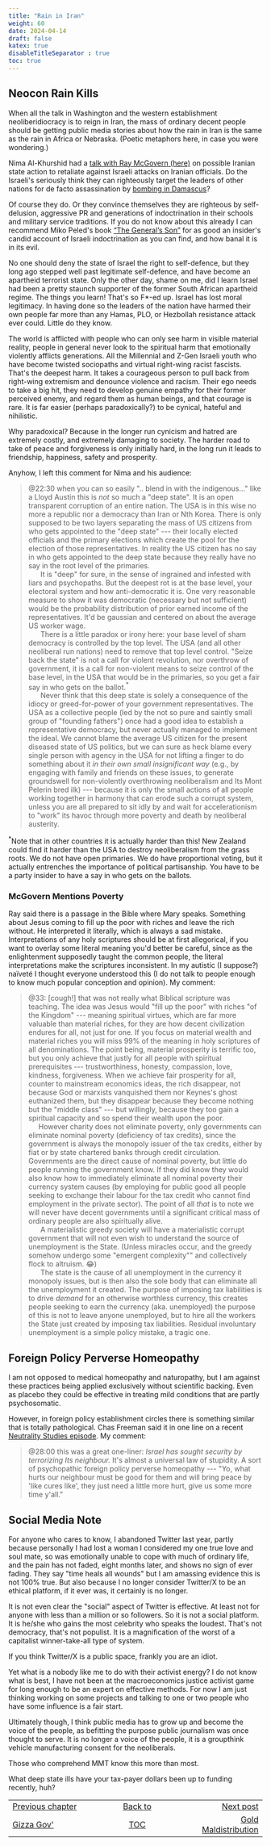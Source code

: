 ```yaml
---
title: "Rain in Iran"
weight: 60
date: 2024-04-14
draft: false
katex: true
disableTitleSeparator : true
toc: true
---
```


## Neocon Rain Kills

When all the talk in Washington and the western establishment neoliberidiocracy
is to reign in Iran, the mass of ordinary decent people should be getting 
public media stories about how the rain in Iran is the same as the rain in 
Africa or Nebraska. (Poetic metaphors here, in case you were wondering.)

Nima Al-Khurshid had a 
[talk with Ray McGovern (here)](https://www.youtube.com/watch?v=xbbOR2Ab2wY) 
on possible Iranian state 
action to retaliate against Israeli attacks on Iranian officials. Do the 
Israeli's seriously think they can righteously target the leaders of other 
nations for de facto assassination by 
[bombing in Damascus](https://www.reuters.com/world/middle-east/israel-edge-iranian-retaliation-after-embassy-strike-2024-04-12/)?

Of course they do. Or they convince themselves they are righteous by 
self-delusion, aggressive PR and generations of indoctrination in their 
schools and military service traditions. If you do not know about this already 
I can recommend Miko Peled's book [“The General’s Son”](https://mikopeled.com/)
for as good an insider's candid account of Israeli indoctrination as you can 
find, and how banal it is in its evil.

No one should deny the state of Israel the right to self-defence, but they 
long ago stepped well past legitimate self-defence, and have become an 
apartheid terrorist state. Only the other day, shame on me, did I learn 
Israel had been a pretty staunch supporter of the former South African 
apartheid regime. The things you learn! That's so F$\ast$-ed up.
Israel has lost moral legitimacy. In having done so the leaders of the nation 
have harmed their own people far more than any Hamas, PLO, or Hezbollah 
resistance attack ever could. Little do they know.

The world is afflicted with people who can only see harm in visible material 
reality, people in general never look to the spiritual harm that emotionally 
violently afflicts generations. All the Millennial and Z-Gen Israeli youth who 
have become twisted sociopaths and virtual right-wing racist fascists. That's 
the deepest harm. It takes a courageous person to pull back from right-wing 
extremism and denounce violence and racism. Their ego needs to take a big hit, 
they need to develop genuine empathy for their former perceived enemy, and 
regard them as human beings, and that courage is rare.  It is far easier 
(perhaps paradoxically?) to be cynical, hateful and nihilistic.

Why paradoxical? Because in the longer run cynicism and hatred are extremely 
costly, and extremely damaging to society. The harder road to take of peace 
and forgiveness is only initially hard, in the long run it leads to 
friendship, happiness, safety and prosperity.

Anyhow, I left this comment for Nima and his audience:

> @22:30 when you can so easily ".. blend in with the indigenous..." like a 
Lloyd Austin this is *_not_* so much a "deep state". It is an open transparent 
corruption of an entire nation. The USA is in this wise no more a republic nor 
a democracy than Iran or Nth Korea. There is only supposed to be two layers 
separating the mass of US citizens from who gets appointed to the 
"deep state" --- their locally elected officials and the primary elections 
which create the pool for the election of those representatives. In reality 
the US citizen has no say in who gets appointed to the deep state because they 
really have no say in the root level of the primaries.  
&nbsp;&nbsp;&nbsp;&nbsp;&nbsp;&nbsp;It is "deep" for sure, in the sense of 
ingrained and infested with liars and psychopaths. But the deepest rot is at 
the base level, your electoral system and how anti-democratic it is. One very 
reasonable measure to show it was democratic (necessary but not sufficient) 
would be the probability distribution of prior earned income of the 
representatives. It'd be gaussian and centered on about the average US 
worker wage.  
&nbsp;&nbsp;&nbsp;&nbsp;&nbsp;&nbsp;There is a little paradox or irony here: 
your base level of sham democracy is controlled by the top level. The USA (and 
all other neoliberal run nations) need to remove that top level control. "Seize 
back the state" is not a call for violent revolution, nor overthrow of 
government, it is a call for non-violent means to seize control of the base 
level, in the USA that would be in the primaries, so you get a fair say in who 
gets on the ballot.${}^\ast$   
&nbsp;&nbsp;&nbsp;&nbsp;&nbsp;&nbsp;Never think that this deep state is solely 
a consequence of the idiocy or greed-for-power of your government 
representatives. The USA as a collective people (led by the not so pure and 
saintly small group of "founding fathers") once had a good idea to establish 
a representative democracy, but never actually managed to implement the ideal. 
We cannot blame the average US citizen for the present diseased state of US 
politics, but we can sure as heck blame every single person with agency in the 
USA for not lifting a finger to do something about it _in their own small insignificant way_ (e.g., by engaging with family and friends on these issues, 
to generate groundswell for non-violently overthrowing neoliberalism and Its 
Mont Pelerin bred ilk) --- because it is only the small actions of all people 
working together in harmony that can erode such a corrupt system, unless you 
are all prepared to sit idly by and wait for accelerationism to "work" its 
havoc through more poverty and death by neoliberal austerity.


${}^\ast$Note that in other countries it is actually harder than this! 
New Zealand could find it harder than the USA to destroy neoliberalism from 
the grass roots. We do not have open primaries. We do have proportional voting, 
but it actually entrenches the importance of political partisanship. You 
have to be a party insider to have a say in who gets on the ballots. 


### McGovern Mentions Poverty

Ray said there is a passage in the Bible where Mary speaks. Something about 
Jesus coming to fill up the poor with riches and leave the rich without. 
He interpreted it literally, which is always a sad mistake. Interpretations 
of any holy scriptures should be at first allegorical, if 
you want to overlay some literal meaning you'd better be careful, since as 
the enlightenment supposedly taught the common people, the literal 
interpretations make the scriptures inconsistent. In my autistic (I suppose?) 
naïveté I thought everyone understood this (I do not talk to people enough 
to know much popular conception and opinion). My comment:

> @33: [cough!] that was not really what Biblical scripture was teaching. The 
idea was Jesus would "fill up the poor" with riches "of the Kingdom" --- 
meaning spiritual virtues, which are far more valuable than material riches, 
for they are how decent civilization endures for all, not just for one. If you 
focus on material wealth and material riches you will miss 99% of the meaning 
in holy scriptures of all denominations. The point being, material prosperity 
is terrific too, but you only achieve that justly for all people with spiritual 
prerequisites --- trustworthiness, honesty, compassion, love, kindness, 
forgiveness.  When we achieve fair prosperity for all, counter to mainstream 
economics ideas, the rich disappear, not because God or marxists vanquished 
them nor Keynes's ghost euthanized them, but they disappear because they 
become nothing but the "middle class" --- but willingly, because they too 
gain a spiritual capacity and so spend their wealth upon the poor.   
&nbsp;&nbsp;&nbsp;&nbsp;&nbsp;However charity does not eliminate poverty, 
only governments can eliminate nominal poverty (deficiency of tax credits), 
since the government is always the monopoly issuer of the tax credits, either 
by fiat or by state chartered banks through credit circulation. Governments 
are the direct cause of nominal poverty, but little do people running the 
government know. If they did know they would also know how to immediately 
eliminate all nominal poverty their currency system causes (by employing for 
public good all people seeking to exchange their labour for the tax credit 
who cannot find employment in the private sector). The point of all _that_ is 
to note we will never have decent governments until a significant critical 
mass of ordinary people are also spiritually alive.   
&nbsp;&nbsp;&nbsp;&nbsp;&nbsp;&nbsp;A materialistic greedy society will have 
a materialistic corrupt government that will not even wish to understand the 
source of unemployment is the State.  (Unless miracles occur, and the greedy 
somehow undergo some "emergent complexity"" and collectively flock to 
altruism. 😂)  
&nbsp;&nbsp;&nbsp;&nbsp;&nbsp;&nbsp;The state is the cause of all unemployment 
in the currency it monopoly issues, but is then also the sole body that 
can eliminate all the unemployment it created.  The purpose of imposing tax 
liabilities is to drive _demand_ for an otherwise worthless currency, this 
creates people seeking to earn the currency (aka. unemployed) the purpose of 
this is not to leave anyone unemployed, but to hire all the workers the State 
just created by imposing tax liabilities.  Residual involuntary unemployment 
is a simple policy mistake, a tragic one.

## Foreign Policy Perverse Homeopathy

I am not opposed to medical homeopathy and naturopathy, but I am against these 
practices being applied exclusively without scientific backing.  Even as 
placebo they could be effective in treating mild conditions that are partly 
psychosomatic.

However, in foreign policy establishment circles there is something similar 
that is totally pathological. Chas Freeman said it in one line on a recent 
[Neutrality Studies episode](https://www.youtube.com/watch?v=jLai2YG4NRc). 
My comment:

> @28:00 this was a great one-liner: 
_Israel has sought security by terrorizing Its neighbour._ It's almost a 
universal law of stupidity. A sort of psychopathic foreign policy perverse 
homeopathy --- "Yo, what hurts our neighbour must be good for them and will 
bring peace by 'like cures like', they just need a little more hurt, give us 
some more time y'all."
 
 
## Social Media Note

For anyone who cares to know, I abandoned Twitter last year, partly because 
personally I had lost a woman I considered my one true love and soul mate, so 
was emotionally unable to cope with much of ordinary life, and the pain has not 
faded, eight months later, and shows no sign of ever fading.  They say 
"time heals all wounds" but I am amassing evidence this is not 100% true. But 
also because I no longer consider Twitter/X to be an ethical platform, if it 
ever was, it certainly is no longer. 

It is not even clear the "social" aspect of Twitter is effective. At least 
not for anyone with less than a million or so followers. So it is not a social 
platform. It is he/she who gains the most celebrity who speaks the loudest. 
That's not democracy, that's not populist. It is a magnification of the worst 
of a capitalist winner-take-all type of system.

If you think Twitter/X is a public space, frankly you are an idiot.

Yet what is a nobody like me to do with their activist energy? I do not know 
what is best, I have not been at the macroeconomics justice activist game 
for long enough to be an expert on effective methods. For now I am just 
thinking working on some projects and talking to one or two people who have 
some influence is a fair start.

Ultimately though, I think public media has to grow up and become the voice 
of the people, as befitting the purpose public journalism was once thought to 
serve. It is no longer a voice of the people, it is a groupthink vehicle 
manufacturing consent for the neoliberals. 

Those who comprehend MMT know this more than most. 

What deep state ills have your tax-payer dollars been up to funding 
recently, huh?







<table style="border-collapse: collapse; border=0;">
    <colgroup>
       <col span="1" style="width: 25%;">
       <col span="1" style="width: 25%;">
       <col span="1" style="width: 20%;">
    </colgroup>
<tr style="border: 1px solid color:#0f0f0f;">
<td style="border: 1px solid color:#0f0f0f;">
<a href="../58_gizza_gov">Previous chapter</a></td>
<td style="border: 1px solid color:#0f0f0f; text-align:center;">
<a href="../">Back to</a></td>
<td style="border: 1px solid color:#0f0f0f; text-align:right;">
<a href="../60_wealth_maldistribution">Next post</a></td>
</tr>
<tr style="border: 1px solid color:#0f0f0f;">
<td style="border: 1px solid color:#0f0f0f;">
<a href="../58_gizza_gov">Gizza Gov'</a></td>
<td style="border: 1px solid color:#0f0f0f; text-align:center;">
<a href="../">TOC</a></td>
<td style="border: 1px solid color:#0f0f0f; text-align:right;">
<a href="../60_wealth_maldistribution">Gold Maldistribution</a></td>
</tr>
</table>
